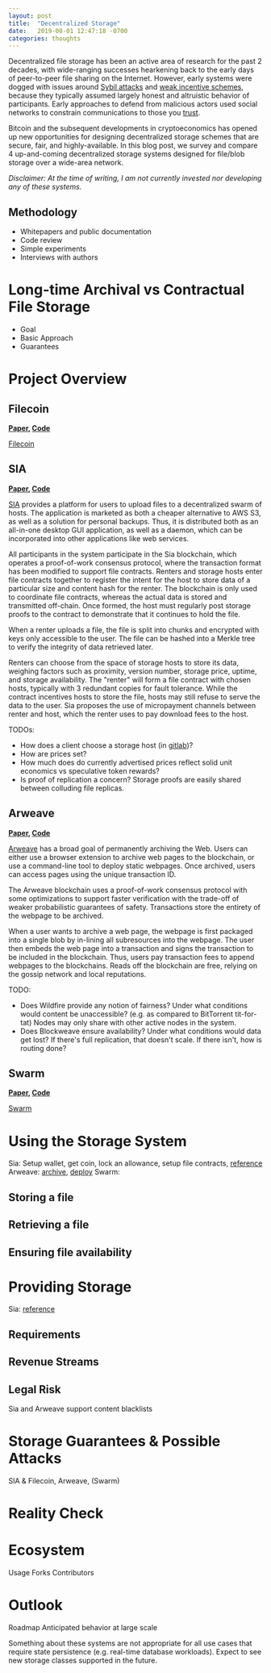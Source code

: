 ```yaml
---
layout: post
title:  "Decentralized Storage"
date:   2019-08-01 12:47:18 -0700
categories: thoughts
---
```


Decentralized file storage has been an active area of research for the past 2 decades, with wide-ranging successes hearkening back to the early days of peer-to-peer file sharing on the Internet.
However, early systems were dogged with issues around 
[Sybil attacks](https://jhalderm.com/pub/papers/unvanish-ndss10-web.pdf) and [weak incentive schemes](http://bittyrant.cs.washington.edu/), because they typically assumed largely honest and altruistic behavior of participants.
Early approaches to defend from malicious actors used social networks to constrain communications to those you [trust](https://www.usenix.org/legacy/events/nsdi10/tech/full_papers/lesniewski-laas.pdf).

Bitcoin and the subsequent developments in cryptoeconomics has opened up new opportunities for designing decentralized storage schemes that are secure, fair, and highly-available.
In this blog post, we survey and compare 4 up-and-coming decentralized storage systems designed for file/blob storage over a wide-area network. 

*Disclaimer: At the time of writing, I am not currently invested nor developing any of these systems.*

## Methodology
 
- Whitepapers and public documentation
- Code review
- Simple experiments
- Interviews with authors

# Long-time Archival vs Contractual File Storage
 
- Goal
- Basic Approach
- Guarantees

# Project Overview

## Filecoin
**[Paper](https://filecoin.io/filecoin.pdf), [Code](https://github.com/filecoin-project/go-filecoin)**

[//]: # (Filecoin overview)
[//]: # (Filecoin architecture)
[//]: # (Filecoin life of a blob)
[//]: # (Filecoin incentives)

[Filecoin](https://filecoin.io/)

## SIA 
**[Paper](https://sia.tech/sia.pdf), [Code](https://gitlab.com/NebulousLabs/Sia)**

[//]: # (SIA overview)
[SIA](https://sia.tech/) provides a platform for users to upload files to a decentralized swarm of hosts. The application is marketed as both a cheaper alternative to AWS S3, as well as a solution for personal backups. Thus, it is distributed both as an all-in-one desktop GUI application, as well as a daemon, which can be incorporated into other applications like web services. 

[//]: # (SIA architecture)
All participants in the system participate in the Sia blockchain, which operates a proof-of-work consensus protocol, where the transaction format has been modified to support file contracts.
Renters and storage hosts enter file contracts together to register the intent for the host to store data of a particular size and content hash for the renter.
The blockchain is only used to coordinate file contracts, whereas the actual data is stored and transmitted off-chain.
Once formed, the host must regularly post storage proofs to the contract to demonstrate that it continues to hold the file.

[//]: # (SIA life of a blob)
When a renter uploads a file, the file is split into chunks and encrypted with keys only accessible to the user. The file can be hashed into a Merkle tree to verify the integrity of data retrieved later.
  
Renters can choose from the space of storage hosts to store its data, weighing factors such as proximity, version number, storage price, uptime, and storage availability.
The "renter" will form a file contract with chosen hosts, typically with 3 redundant copies for fault tolerance.
While the contract incentives hosts to store the file, hosts may still refuse to serve the data to the user.
Sia proposes the use of micropayment channels between renter and host, which the renter uses to pay download fees to the host.

TODOs:
- How does a client choose a storage host (in [gitlab](https://gitlab.com/NebulousLabs/Sia))?
- How are prices set?
- How much does do currently advertised prices reflect solid unit economics vs speculative token rewards?
- Is proof of replication a concern? Storage proofs are easily shared between colluding file replicas.

## Arweave
**[Paper](https://www.arweave.org/files/arweave-lightpaper.pdf), [Code](https://github.com/arweaveteam/arweave)**

[//]: # (Arweave overview)
[Arweave](https://www.arweave.org) has a broad goal of permanently archiving the Web. Users can either use a browser extension to archive web pages to the blockchain, or use a command-line tool to deploy static webpages. Once archived, 
users can access pages using the unique transaction ID.

[//]: # (Arweave architecture)
The Arweave blockchain uses a proof-of-work consensus protocol with some optimizations to support faster verification with the trade-off of weaker probabilistic guarantees of safety.
Transactions store the entirety of the webpage to be archived.

[//]: # (Arweave life of a blob)
When a user wants to archive a web page, the webpage is first packaged into a single blob by in-lining all subresources into the webpage.
The user then embeds the web page into a transaction and signs the transaction to be included in the blockchain.
Thus, users pay transaction fees to append webpages to the blockchains.
Reads off the blockchain are free, relying on the gossip network and local reputations.

TODO:
- Does Wildfire provide any notion of fairness? Under what conditions would content be unaccessible? (e.g. as compared to BitTorrent tit-for-tat) Nodes may only share with other active nodes in the system.
- Does Blockweave ensure availability? Under what conditions would data get lost? If there's full replication, that doesn't scale. If there isn't, how is routing done?

## Swarm
**[Paper](https://swarm-guide.readthedocs.io/en/latest/index.html), [Code](https://github.com/ethersphere/swarm)**

[//]: # (Swarm overview)
[Swarm](https://swarm.ethereum.org/)

[//]: # (Swarm architecture)

[//]: # (Swarm life of a blob)

[//]: # (Swarm incentives)
  
# Using the Storage System
  
Sia: Setup wallet, get coin, lock an allowance, setup file contracts, [reference](https://blog.sia.tech/a-guide-to-sia-ui-v1-4-0-7ec3dfcae35a)
Arweave: [archive](https://docs.arweave.org/info/archiving/archiving-web-pages), [deploy](https://docs.arweave.org/developers/tools/arweave-deploy)
Swarm:

## Storing a file
## Retrieving a file
## Ensuring file availability

# Providing Storage

Sia: [reference](https://blog.sia.tech/how-to-run-a-host-on-sia-2159ebc4725)

## Requirements
## Revenue Streams
## Legal Risk
Sia and Arweave support content blacklists
  
# Storage Guarantees & Possible Attacks
  SIA & Filecoin, Arweave, (Swarm)
  
# Reality Check

# Ecosystem
  Usage
  Forks
  Contributors

# Outlook
  Roadmap
  Anticipated behavior at large scale

Something about these systems are not appropriate for all use cases that require state persistence (e.g. real-time database workloads). Expect to see new storage classes supported in the future.

